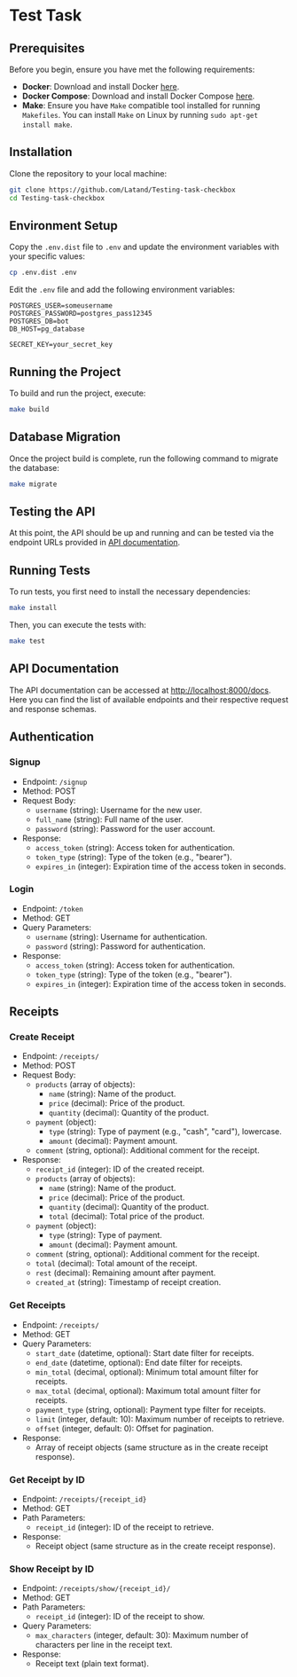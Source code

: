 # Test Task

## Prerequisites

Before you begin, ensure you have met the following requirements:

- **Docker**: Download and install Docker [here](https://docs.docker.com/get-docker/).
- **Docker Compose**: Download and install Docker Compose [here](https://docs.docker.com/compose/install/).
- **Make**: Ensure you have `Make` compatible tool installed for running `Makefiles`. You can install `Make` on Linux by running `sudo apt-get install make`.

## Installation

Clone the repository to your local machine:

```bash
git clone https://github.com/Latand/Testing-task-checkbox
cd Testing-task-checkbox
```


## Environment Setup

Copy the `.env.dist` file to `.env` and update the environment variables with your specific values:

```bash
cp .env.dist .env
```

Edit the `.env` file and add the following environment variables:

```
POSTGRES_USER=someusername
POSTGRES_PASSWORD=postgres_pass12345
POSTGRES_DB=bot
DB_HOST=pg_database

SECRET_KEY=your_secret_key
```

## Running the Project

To build and run the project, execute:

```bash
make build
```

## Database Migration

Once the project build is complete, run the following command to migrate the database:

```bash
make migrate
```

## Testing the API

At this point, the API should be up and running and can be tested via the endpoint URLs provided in [API documentation](http://localhost:8000/docs).

## Running Tests

To run tests, you first need to install the necessary dependencies:

```bash
make install
```

Then, you can execute the tests with:

```bash
make test
```


## API Documentation

The API documentation can be accessed at [http://localhost:8000/docs](http://localhost:8000/docs).
Here you can find the list of available endpoints and their respective request and response schemas.


## Authentication

### Signup

- Endpoint: `/signup`
- Method: POST
- Request Body:
  - `username` (string): Username for the new user.
  - `full_name` (string): Full name of the user.
  - `password` (string): Password for the user account.
- Response:
  - `access_token` (string): Access token for authentication.
  - `token_type` (string): Type of the token (e.g., "bearer").
  - `expires_in` (integer): Expiration time of the access token in seconds.

### Login

- Endpoint: `/token`
- Method: GET
- Query Parameters:
  - `username` (string): Username for authentication.
  - `password` (string): Password for authentication.
- Response:
  - `access_token` (string): Access token for authentication.
  - `token_type` (string): Type of the token (e.g., "bearer").
  - `expires_in` (integer): Expiration time of the access token in seconds.

## Receipts

### Create Receipt

- Endpoint: `/receipts/`
- Method: POST
- Request Body:
  - `products` (array of objects):
    - `name` (string): Name of the product.
    - `price` (decimal): Price of the product.
    - `quantity` (decimal): Quantity of the product.
  - `payment` (object):
    - `type` (string): Type of payment (e.g., "cash", "card"), lowercase.
    - `amount` (decimal): Payment amount.
  - `comment` (string, optional): Additional comment for the receipt.
- Response:
  - `receipt_id` (integer): ID of the created receipt.
  - `products` (array of objects):
    - `name` (string): Name of the product.
    - `price` (decimal): Price of the product.
    - `quantity` (decimal): Quantity of the product.
    - `total` (decimal): Total price of the product.
  - `payment` (object):
    - `type` (string): Type of payment.
    - `amount` (decimal): Payment amount.
  - `comment` (string, optional): Additional comment for the receipt.
  - `total` (decimal): Total amount of the receipt.
  - `rest` (decimal): Remaining amount after payment.
  - `created_at` (string): Timestamp of receipt creation.

### Get Receipts

- Endpoint: `/receipts/`
- Method: GET
- Query Parameters:
  - `start_date` (datetime, optional): Start date filter for receipts.
  - `end_date` (datetime, optional): End date filter for receipts.
  - `min_total` (decimal, optional): Minimum total amount filter for receipts.
  - `max_total` (decimal, optional): Maximum total amount filter for receipts.
  - `payment_type` (string, optional): Payment type filter for receipts.
  - `limit` (integer, default: 10): Maximum number of receipts to retrieve.
  - `offset` (integer, default: 0): Offset for pagination.
- Response:
  - Array of receipt objects (same structure as in the create receipt response).

### Get Receipt by ID

- Endpoint: `/receipts/{receipt_id}`
- Method: GET
- Path Parameters:
  - `receipt_id` (integer): ID of the receipt to retrieve.
- Response:
  - Receipt object (same structure as in the create receipt response).

### Show Receipt by ID

- Endpoint: `/receipts/show/{receipt_id}/`
- Method: GET
- Path Parameters:
  - `receipt_id` (integer): ID of the receipt to show.
- Query Parameters:
  - `max_characters` (integer, default: 30): Maximum number of characters per line in the receipt text.
- Response:
  - Receipt text (plain text format).

